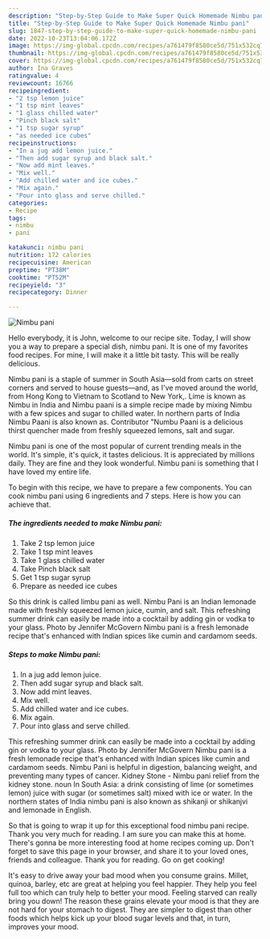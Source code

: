 ```yaml
---
description: "Step-by-Step Guide to Make Super Quick Homemade Nimbu pani"
title: "Step-by-Step Guide to Make Super Quick Homemade Nimbu pani"
slug: 1847-step-by-step-guide-to-make-super-quick-homemade-nimbu-pani
date: 2022-10-23T13:04:06.172Z
image: https://img-global.cpcdn.com/recipes/a761479f8580ce5d/751x532cq70/nimbu-pani-recipe-main-photo.jpg
thumbnail: https://img-global.cpcdn.com/recipes/a761479f8580ce5d/751x532cq70/nimbu-pani-recipe-main-photo.jpg
cover: https://img-global.cpcdn.com/recipes/a761479f8580ce5d/751x532cq70/nimbu-pani-recipe-main-photo.jpg
author: Ina Graves
ratingvalue: 4
reviewcount: 16766
recipeingredient:
- "2 tsp lemon juice"
- "1 tsp mint leaves"
- "1 glass chilled water"
- "Pinch black salt"
- "1 tsp sugar syrup"
- "as needed ice cubes"
recipeinstructions:
- "In a jug add lemon juice."
- "Then add sugar syrup and black salt."
- "Now add mint leaves."
- "Mix well."
- "Add chilled water and ice cubes."
- "Mix again."
- "Pour into glass and serve chilled."
categories:
- Recipe
tags:
- nimbu
- pani

katakunci: nimbu pani 
nutrition: 172 calories
recipecuisine: American
preptime: "PT38M"
cooktime: "PT52M"
recipeyield: "3"
recipecategory: Dinner

---
```



![Nimbu pani](https://img-global.cpcdn.com/recipes/a761479f8580ce5d/751x532cq70/nimbu-pani-recipe-main-photo.jpg)

Hello everybody, it is John, welcome to our recipe site. Today, I will show you a way to prepare a special dish, nimbu pani. It is one of my favorites food recipes. For mine, I will make it a little bit tasty. This will be really delicious.

Nimbu pani is a staple of summer in South Asia—sold from carts on street corners and served to house guests—and, as I&#39;ve moved around the world, from Hong Kong to Vietnam to Scotland to New York,. Lime is known as Nimbu in India and Nimbu paani is a simple recipe made by mixing Nimbu with a few spices and sugar to chilled water. In northern parts of India Nimbu Paani is also known as. Contributor &#34;Numbu Paani is a delicious thirst quencher made from freshly squeezed lemons, salt and sugar.

Nimbu pani is one of the most popular of current trending meals in the world. It's simple, it's quick, it tastes delicious. It is appreciated by millions daily. They are fine and they look wonderful. Nimbu pani is something that I have loved my entire life.


To begin with this recipe, we have to prepare a few components. You can cook nimbu pani using 6 ingredients and 7 steps. Here is how you can achieve that.

<!--inarticleads1-->

##### The ingredients needed to make Nimbu pani:

1. Take 2 tsp lemon juice
1. Take 1 tsp mint leaves
1. Take 1 glass chilled water
1. Take Pinch black salt
1. Get 1 tsp sugar syrup
1. Prepare as needed ice cubes


So this drink is called limbu pani as well. Nimbu Pani is an Indian lemonade made with freshly squeezed lemon juice, cumin, and salt. This refreshing summer drink can easily be made into a cocktail by adding gin or vodka to your glass. Photo by Jennifer McGovern Nimbu pani is a fresh lemonade recipe that&#39;s enhanced with Indian spices like cumin and cardamom seeds. 

<!--inarticleads2-->

##### Steps to make Nimbu pani:

1. In a jug add lemon juice.
1. Then add sugar syrup and black salt.
1. Now add mint leaves.
1. Mix well.
1. Add chilled water and ice cubes.
1. Mix again.
1. Pour into glass and serve chilled.


This refreshing summer drink can easily be made into a cocktail by adding gin or vodka to your glass. Photo by Jennifer McGovern Nimbu pani is a fresh lemonade recipe that&#39;s enhanced with Indian spices like cumin and cardamom seeds. Nimbu Pani is helpful in digestion, balancing weight, and preventing many types of cancer. Kidney Stone - Nimbu pani relief from the kidney stone. noun In South Asia: a drink consisting of lime (or sometimes lemon) juice with sugar (or sometimes salt) mixed with ice or water. In the northern states of India nimbu pani is also known as shikanji or shikanjvi and lemonade in English. 

So that is going to wrap it up for this exceptional food nimbu pani recipe. Thank you very much for reading. I am sure you can make this at home. There's gonna be more interesting food at home recipes coming up. Don't forget to save this page in your browser, and share it to your loved ones, friends and colleague. Thank you for reading. Go on get cooking!

It's easy to drive away your bad mood when you consume grains. Millet, quinoa, barley, etc are great at helping you feel happier. They help you feel full too which can truly help to better your mood. Feeling starved can really bring you down! The reason these grains elevate your mood is that they are not hard for your stomach to digest. They are simpler to digest than other foods which helps kick up your blood sugar levels and that, in turn, improves your mood.
